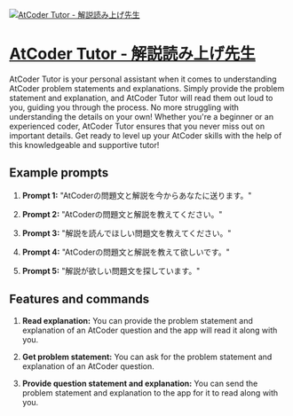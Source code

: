 [![AtCoder Tutor - 解説読み上げ先生](https://files.oaiusercontent.com/file-pG5CLnFh5Pslr0poKJQKfLNe?se=2123-10-18T06%3A59%3A27Z&sp=r&sv=2021-08-06&sr=b&rscc=max-age%3D31536000%2C%20immutable&rscd=attachment%3B%20filename%3Datcoder-tutor-logo.webp&sig=/kWek554Pu/b/tj1yk0hAFnmYCy5LOfyHr4IeijVZfQ%3D)](https://chat.openai.com/g/g-NQBui8UaX-atcoder-tutor-jie-shuo-du-mishang-gexian-sheng)

# [AtCoder Tutor - 解説読み上げ先生](https://chat.openai.com/g/g-NQBui8UaX-atcoder-tutor-jie-shuo-du-mishang-gexian-sheng)

AtCoder Tutor is your personal assistant when it comes to understanding AtCoder problem statements and explanations. Simply provide the problem statement and explanation, and AtCoder Tutor will read them out loud to you, guiding you through the process. No more struggling with understanding the details on your own! Whether you're a beginner or an experienced coder, AtCoder Tutor ensures that you never miss out on important details. Get ready to level up your AtCoder skills with the help of this knowledgeable and supportive tutor!

## Example prompts

1. **Prompt 1:** "AtCoderの問題文と解説を今からあなたに送ります。"

2. **Prompt 2:** "AtCoderの問題文と解説を教えてください。"

3. **Prompt 3:** "解説を読んでほしい問題文を教えてください。"

4. **Prompt 4:** "AtCoderの問題文と解説を教えて欲しいです。"

5. **Prompt 5:** "解説が欲しい問題文を探しています。"

## Features and commands

1. **Read explanation:** You can provide the problem statement and explanation of an AtCoder question and the app will read it along with you.

2. **Get problem statement:** You can ask for the problem statement and explanation of an AtCoder question.

3. **Provide question statement and explanation:** You can send the problem statement and explanation to the app for it to read along with you.